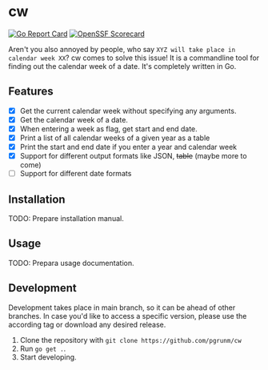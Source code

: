 # cw

[![Go Report Card](https://goreportcard.com/badge/github.com/pgrunm/cw)](https://goreportcard.com/report/github.com/pgrunm/cw)
[![OpenSSF Scorecard](https://api.scorecard.dev/projects/github.com/pgrunm/cw/badge)](https://scorecard.dev/viewer/?uri=github.com/pgrunm/cw)

Aren't you also annoyed by people, who say `XYZ will take place in calendar week XX`? cw comes to solve this issue! It is a commandline tool for finding out the calendar week of a date. It's completely written in Go.

<!-- Howto write a good readme, see
https://github.com/create-go-app/cli#readme
https://github.com/ergochat/ergo/blob/master/README.md
Nice and clean: https://github.com/urfave/cli
https://github.com/patrickhener/goshs
https://github.com/mr-karan/doggo
-->

## Features

- [x] Get the current calendar week without specifying any arguments.
- [x] Get the calendar week of a date.
- [x] When entering a week as flag, get start and end date.
- [x] Print a list of all calendar weeks of a given year as a table
- [x] Print the start and end date if you enter a year and calendar week
- [x] Support for different output formats like JSON, ~~table~~ (maybe more to come)
- [ ] Support for different date formats

## Installation

TODO: Prepare installation manual.

## Usage

TODO: Prepara usage documentation.

## Development

Development takes place in main branch, so it can be ahead of other branches. In case you'd like to access a specific version, please use the according tag or download any desired release.

1. Clone the repository with `git clone https://github.com/pgrunm/cw`
2. Run `go get .`.
3. Start developing.
<!-- 
- [Golangci-lint golden config](https://gist.github.com/maratori/47a4d00457a92aa426dbd48a18776322)
- [Project layout](https://github.com/golang-standards/project-layout)
- [OpenSSF Score Card](https://github.com/marketplace/actions/ossf-scorecard-action)
-->
